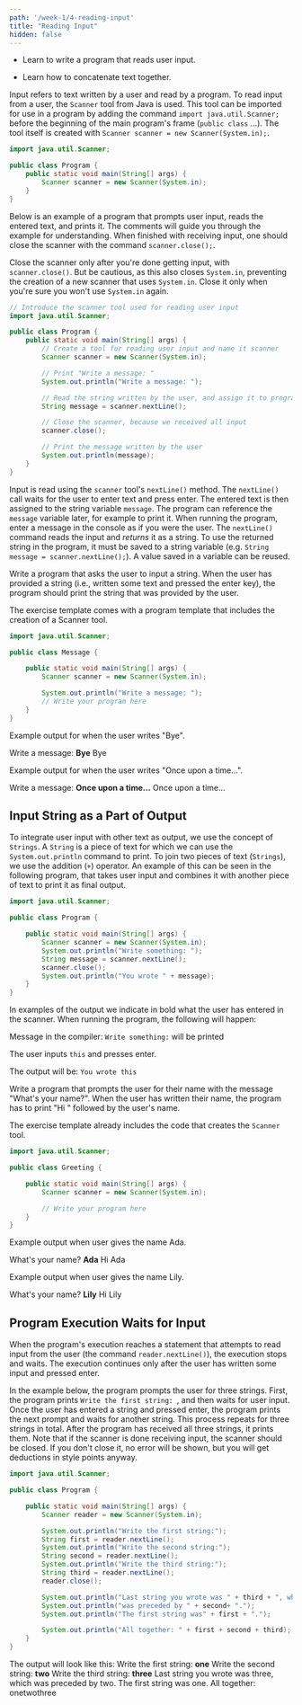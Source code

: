 ```yaml
---
path: '/week-1/4-reading-input'
title: "Reading Input"
hidden: false
---
```


<text-box variant='learningObjectives' name='Learning Objectives'>

- Learn to write a program that reads user input.

- Learn how to concatenate text together.

</text-box>

Input refers to text written by a user and read by a program. To read input from a user, the `Scanner` tool from Java is used. This tool can be imported for use in a program by adding the command `import java.util.Scanner;` before the beginning of the main program's frame (`public class` ...). The tool itself is created with `Scanner scanner = new Scanner(System.in);`.

```java
import java.util.Scanner;

public class Program {
    public static void main(String[] args) {
        Scanner scanner = new Scanner(System.in);
    }
}
```

Below is an example of a program that prompts user input, reads the entered text, and prints it. The comments will guide you through the example for understanding. When finished with receiving input, one should close the scanner with the command `scanner.close();`. 

Close the scanner only after you're done getting input, with `scanner.close()`. But be cautious, as this also closes `System.in`, preventing the creation of a new scanner that uses `System.in`. Close it only when you're sure you won't use `System.in` again.

```java
// Introduce the scanner tool used for reading user input
import java.util.Scanner;

public class Program {
    public static void main(String[] args) {
        // Create a tool for reading user input and name it scanner
        Scanner scanner = new Scanner(System.in);

        // Print "Write a message: "
        System.out.println("Write a message: ");

        // Read the string written by the user, and assign it to program memory "String message = (string that was given as input)"
        String message = scanner.nextLine();

        // Close the scanner, because we received all input
        scanner.close();

        // Print the message written by the user
        System.out.println(message);
    }
}
```


Input is read using the `scanner` tool's `nextLine()` method. The `nextLine()` call waits for the user to enter text and press enter. The entered text is then assigned to the string variable `message`. The program can reference the `message` variable later, for example to print it. When running the program, enter a message in the console as if you were the user. The `nextLine()` command reads the input and *returns* it as a string. To use the returned string in the program, it must be saved to a string variable (e.g. `String message = scanner.nextLine();`). A value saved in a variable can be reused.

<programming-exercise name='Message'>

Write a program that asks the user to input a string. When the user has provided a string (i.e., written some text and pressed the enter key), the program should print the string that was provided by the user.

The exercise template comes with a program template that includes the creation of a Scanner tool.

```java
import java.util.Scanner;

public class Message {

    public static void main(String[] args) {
        Scanner scanner = new Scanner(System.in);

        System.out.println("Write a message: ");
        // Write your program here
    }
}
```
Example output for when the user writes "Bye".

<sample-output>

Write a message:
**Bye**
Bye

</sample-output>

Example output for when the user writes "Once upon a time...".

<sample-output>

Write a message:
**Once upon a time...**
Once upon a time...

</sample-output>

</programming-exercise>

## Input String as a Part of Output
To integrate user input with other text as output, we use the concept of `Strings`. A `String` is a piece of text for which we can use the `System.out.println` command to print. To join two pieces of text (`Strings`), we use the addition (`+`) operator. An example of this can be seen in the following program, that takes user input and combines it with another piece of text to print it as final output.


```java
import java.util.Scanner;

public class Program {

    public static void main(String[] args) {
        Scanner scanner = new Scanner(System.in);
        System.out.println("Write something: ");
        String message = scanner.nextLine();
        scanner.close();
        System.out.println("You wrote " + message);
    }
}
```
In examples of the output we indicate in bold what the user has entered in the scanner. When running the program, the following will happen:

Message in the compiler: `Write something:` will be printed

The user inputs `this` and presses enter.

The output will be: `You wrote this`

<programming-exercise name='Greeting'>

Write a program that prompts the user for their name with the message "What's your name?". When the user has written their name, the program has to print "Hi " followed by the user's name.

The exercise template already includes the code that creates the `Scanner` tool.

```java
import java.util.Scanner;

public class Greeting {

    public static void main(String[] args) {
        Scanner scanner = new Scanner(System.in);

        // Write your program here
    }
}
```

Example output when user gives the name Ada.

<sample-output>

What's your name?
**Ada**
Hi Ada

</sample-output>

Example output when user gives the name Lily.

<sample-output>

What's your name?
**Lily**
Hi Lily

</sample-output>

</programming-exercise>

## Program Execution Waits for Input
When the program's execution reaches a statement that attempts to read input from the user (the command `reader.nextLine()`), the execution stops and waits. The execution continues only after the user has written some input and pressed enter.

In the example below, the program prompts the user for three strings. First, the program prints `Write the first string: `, and then waits for user input. Once the user has entered a string and pressed enter, the program prints the next prompt and waits for another string. This process repeats for three strings in total. After the program has received all three strings, it prints them. Note that if the scanner is done receiving input, the scanner should be closed. If you don't close it, no error will be shown, but you will get deductions in style points anyway.

```java
import java.util.Scanner;

public class Program {

    public static void main(String[] args) {
        Scanner reader = new Scanner(System.in);

        System.out.println("Write the first string:");
        String first = reader.nextLine();
        System.out.println("Write the second string:");
        String second = reader.nextLine();
        System.out.println("Write the third string:");
        String third = reader.nextLine();
        reader.close();

        System.out.println("Last string you wrote was " + third + ", which ");
        System.out.println("was preceded by " + second+ ".");
        System.out.println("The first string was" + first + ".");

        System.out.println("All together: " + first + second + third);
    }
}
```

<sample-output>

The output will look like this:
Write the first string:
**one**
Write the second string:
**two**
Write the third string:
**three**
Last string you wrote was three, which
was preceded by two.
The first string was one.
All together: onetwothree

</sample-output>
